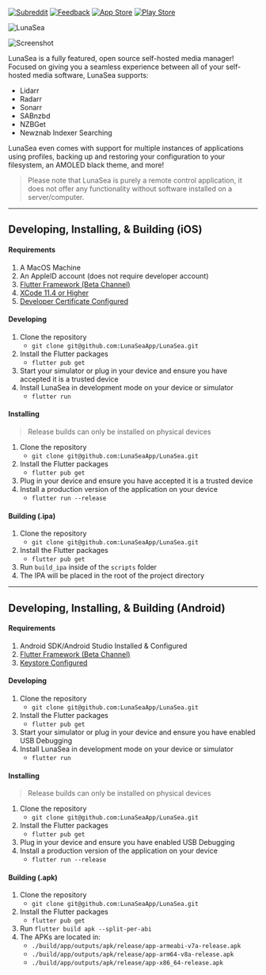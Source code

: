 [![Subreddit](https://img.shields.io/reddit/subreddit-subscribers/LunaSeaApp?label=Subreddit&logo=reddit&logoColor=white&style=for-the-badge)](https://www.reddit.com/r/LunaSeaApp)
[![Feedback](https://img.shields.io/badge/Feedback-Nolt-red?style=for-the-badge&logo=quip&color=%234ECCA3&logoColor=white)](https://feedback.lunasea.app)
[![App Store](https://img.shields.io/badge/App%20Store-v2.2.0-red?style=for-the-badge&logo=app-store&color=%230D96F6&logoColor=white)](https://apps.apple.com/us/app/lunasea/id1496797802?ls=1)
[![Play Store](https://img.shields.io/badge/Google%20Play-v2.2.0-red?style=for-the-badge&logo=google-play&color=%230F9D58&logoColor=white)](https://play.google.com/store/apps/details?id=app.lunasea.lunasea)

![LunaSea](https://www.lunasea.app/images/banner.png)

![Screenshot](https://www.lunasea.app/images/hero.png)

LunaSea is a fully featured, open source self-hosted media manager! Focused on giving you a seamless experience between all of your self-hosted media software, LunaSea supports:

- Lidarr
- Radarr
- Sonarr
- SABnzbd
- NZBGet
- Newznab Indexer Searching

LunaSea even comes with support for multiple instances of applications using profiles, backing up and restoring your configuration to your filesystem, an AMOLED black theme, and more!

> Please note that LunaSea is purely a remote control application, it does not offer any functionality without software installed on a server/computer.

---

## Developing, Installing, &amp; Building (iOS)

#### Requirements

1. A MacOS Machine
2. An AppleID account (does not require developer account)
3. [Flutter Framework (Beta Channel)](https://flutter.dev/)
4. [XCode 11.4 or Higher](https://apps.apple.com/ca/app/xcode/id497799835?mt=12)
5. [Developer Certificate Configured](https://github.com/LunaSeaApp/LunaSea/wiki/Setup-of-Development-Certificate)

#### Developing

1. Clone the repository
    - `git clone git@github.com:LunaSeaApp/LunaSea.git`
2. Install the Flutter packages
    - `flutter pub get`
3. Start your simulator or plug in your device and ensure you have accepted it is a trusted device
4. Install LunaSea in development mode on your device or simulator
    - `flutter run` 

#### Installing

> Release builds can only be installed on physical devices

1. Clone the repository
    - `git clone git@github.com:LunaSeaApp/LunaSea.git`
2. Install the Flutter packages
    - `flutter pub get`
3. Plug in your device and ensure you have accepted it is a trusted device
4. Install a production version of the application on your device
    - `flutter run --release`

#### Building (.ipa)

1. Clone the repository
    - `git clone git@github.com:LunaSeaApp/LunaSea.git`
2. Install the Flutter packages
    - `flutter pub get`
3. Run `build_ipa` inside of the `scripts` folder
4. The IPA will be placed in the root of the project directory

---

## Developing, Installing, &amp; Building (Android)

#### Requirements

1. Android SDK/Android Studio Installed & Configured
2. [Flutter Framework (Beta Channel)](https://flutter.dev/)
3. [Keystore Configured](https://github.com/LunaSeaApp/LunaSea/wiki/Configure-Keystore)

#### Developing

1. Clone the repository
    - `git clone git@github.com:LunaSeaApp/LunaSea.git`
2. Install the Flutter packages
    - `flutter pub get`
3. Start your simulator or plug in your device and ensure you have enabled USB Debugging
4. Install LunaSea in development mode on your device or simulator
    - `flutter run` 

#### Installing

> Release builds can only be installed on physical devices

1. Clone the repository
    - `git clone git@github.com:LunaSeaApp/LunaSea.git`
2. Install the Flutter packages
    - `flutter pub get`
3. Plug in your device and ensure you have enabled USB Debugging
4. Install a production version of the application on your device
    - `flutter run --release`

#### Building (.apk)

1. Clone the repository
    - `git clone git@github.com:LunaSeaApp/LunaSea.git`
2. Install the Flutter packages
    - `flutter pub get`
3. Run `flutter build apk --split-per-abi`
4. The APKs are located in:
    - `./build/app/outputs/apk/release/app-armeabi-v7a-release.apk`
    - `./build/app/outputs/apk/release/app-arm64-v8a-release.apk`
    - `./build/app/outputs/apk/release/app-x86_64-release.apk`

